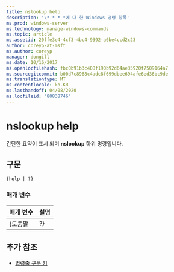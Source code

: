 ```yaml
---
title: nslookup help
description: '\* * * *에 대 한 Windows 명령 항목'
ms.prod: windows-server
ms.technology: manage-windows-commands
ms.topic: article
ms.assetid: 20ffe3e4-4cf3-4bc4-9392-a6be4ccd2c23
author: coreyp-at-msft
ms.author: coreyp
manager: dongill
ms.date: 10/16/2017
ms.openlocfilehash: fbc0b91b3c408f190b92d64ae35920f7509164a7
ms.sourcegitcommit: b00d7c8968c4adc8f699dbee694afe6ed36bc9de
ms.translationtype: MT
ms.contentlocale: ko-KR
ms.lasthandoff: 04/08/2020
ms.locfileid: "80838746"
---
```

# <a name="nslookup-help"></a>nslookup help



간단한 요약이 표시 되며 **nslookup** 하위 명령입니다.

## <a name="syntax"></a>구문

```
{help | ?}
```

### <a name="parameters"></a>매개 변수

| 매개 변수 | 설명 |
|-----------|-------------|
|   {도움말   |     ?}      |

## <a name="additional-references"></a>추가 참조

- [명령줄 구문 키](command-line-syntax-key.md)